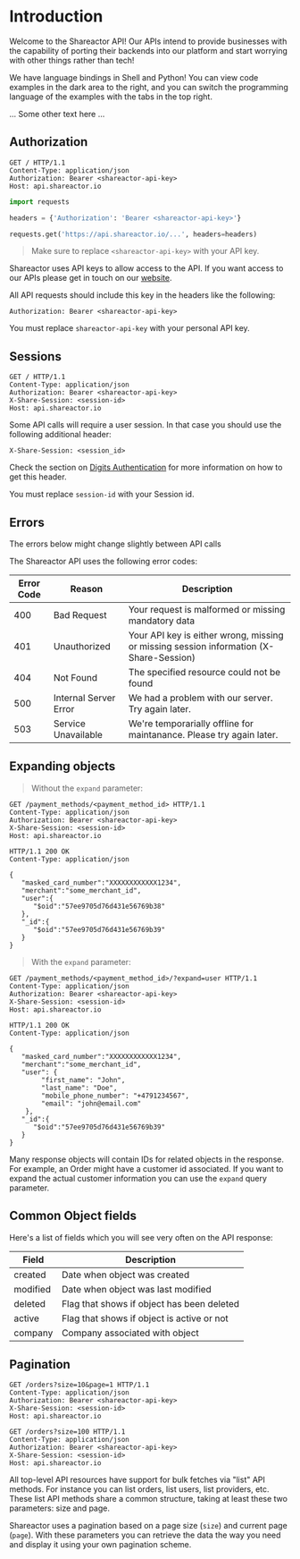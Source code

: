 # Introduction

Welcome to the Shareactor API! Our APIs intend to provide businesses with the capability of porting their backends into our platform and start worrying with other things rather than tech!

We have language bindings in Shell and Python! You can view code examples in the dark area to the right, and you can switch the programming language of the examples with the tabs in the top right.

... Some other text here ...

## Authorization

``` http
GET / HTTP/1.1
Content-Type: application/json
Authorization: Bearer <shareactor-api-key>
Host: api.shareactor.io
```

```python
import requests

headers = {'Authorization': 'Bearer <shareactor-api-key>'}

requests.get('https://api.shareactor.io/...', headers=headers)
```

> Make sure to replace `<shareactor-api-key>` with your API key.

Shareactor uses API keys to allow access to the API. If you want access to our APIs please get in touch on our [website](http://www.shareactor.io).

All API requests should include this key in the headers like the following:

`Authorization: Bearer <shareactor-api-key>`

<aside class="notice">
You must replace <code>shareactor-api-key</code> with your personal API key.
</aside>

## Sessions

``` http
GET / HTTP/1.1
Content-Type: application/json
Authorization: Bearer <shareactor-api-key>
X-Share-Session: <session-id>
Host: api.shareactor.io
```

Some API calls will require a user session. In that case you should use the following additional header:

`X-Share-Session: <session_id>`

Check the section on [Digits Authentication](#users) for more information on how to get this header.

<aside class="notice">
You must replace <code>session-id</code> with your Session id.
</aside>

## Errors

<aside class="notice">The errors below might change slightly between API calls</aside>

The Shareactor API uses the following error codes:


Error Code | Reason | Description
---------- | ------- | -------
400 | Bad Request | Your request is malformed or missing mandatory data
401 | Unauthorized | Your API key is either wrong, missing or missing session information (X-Share-Session)
404 | Not Found | The specified resource could not be found
500 | Internal Server Error | We had a problem with our server. Try again later.
503 | Service Unavailable | We're temporarially offline for maintanance. Please try again later.

## Expanding objects

> Without the `expand` parameter:

```http
GET /payment_methods/<payment_method_id> HTTP/1.1
Content-Type: application/json
Authorization: Bearer <shareactor-api-key>
X-Share-Session: <session-id>
Host: api.shareactor.io
```

``` http
HTTP/1.1 200 OK
Content-Type: application/json

{
   "masked_card_number":"XXXXXXXXXXXX1234",
   "merchant":"some_merchant_id",
   "user":{
      "$oid":"57ee9705d76d431e56769b38"
   },
   "_id":{
      "$oid":"57ee9705d76d431e56769b39"
   }
}
```

> With the `expand` parameter:

```http
GET /payment_methods/<payment_method_id>/?expand=user HTTP/1.1
Content-Type: application/json
Authorization: Bearer <shareactor-api-key>
X-Share-Session: <session-id>
Host: api.shareactor.io
```

``` http
HTTP/1.1 200 OK
Content-Type: application/json

{
   "masked_card_number":"XXXXXXXXXXXX1234",
   "merchant":"some_merchant_id",
   "user": {
        "first_name": "John",
        "last_name": "Doe",
        "mobile_phone_number": "+4791234567",
        "email": "john@email.com"
    },
   "_id":{
      "$oid":"57ee9705d76d431e56769b39"
   }
}
```

Many response objects will contain IDs for related objects in the response. For example, an Order might have a customer id associated. If you want to expand the actual customer information you can use the `expand` query parameter.


## Common Object fields

Here's a list of fields which you will see very often on the API response:

Field | Description
---------- | -------
created  | Date when object was created
modified | Date when object was last modified
deleted  | Flag that shows if object has been deleted
active   | Flag that shows if object is active or not
company  | Company associated with object

## Pagination

``` http
GET /orders?size=10&page=1 HTTP/1.1
Content-Type: application/json
Authorization: Bearer <shareactor-api-key>
X-Share-Session: <session-id>
Host: api.shareactor.io
```

``` http
GET /orders?size=100 HTTP/1.1
Content-Type: application/json
Authorization: Bearer <shareactor-api-key>
X-Share-Session: <session-id>
Host: api.shareactor.io
```

All top-level API resources have support for bulk fetches via "list" API methods. For instance you can list orders, list users, list providers, etc.
These list API methods share a common structure, taking at least these two parameters: size and page.

Shareactor uses a pagination based on a page size (`size`) and current page (`page`). With these parameters you can retrieve the data the way you need and display it
using your own pagination scheme.

